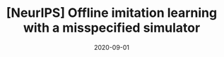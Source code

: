 ---
title: "[NeurIPS] Offline imitation learning with a misspecified simulator"
collection: publications
permalink: /publication/2020-neurips-hidil
date: 2020-09-01
pubtype: 'conference'
link: 'https://proceedings.neurips.cc/paper/2020/file/60cb558c40e4f18479664069d9642d5a-Paper.pdf'
github: 'https://github.com/lafmdp/HIDIL'
citation: "Shengyi Jiang, <u>Jing-Cheng Pang</u> and Yang Yu. <i>Offline imitation learning with a misspecified simulator.</i> In: <b>NeurIPS</b>, 2020."
---